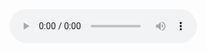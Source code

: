 <audio controls>
<source src="Farin Sako 1.mp3" type audio="audio/mp3">

<audio controls>
<source src="Farin Sako 2.mp3" type audio="audio/mp3">

<audio controls>
<source src="Farin Sako 3.mp3" type audio="audio/mp3">

<audio controls>
<source src="Farin Sako 4.mp3" type audio="audio/mp3">